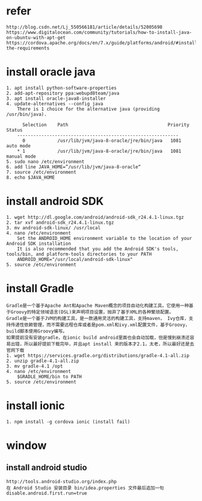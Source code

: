 # refer
	http://blog.csdn.net/Lj_550566181/article/details/52005698
	https://www.digitalocean.com/community/tutorials/how-to-install-java-on-ubuntu-with-apt-get
	https://cordova.apache.org/docs/en/7.x/guide/platforms/android/#installing-the-requirements
	
# install oracle java
	
	1. apt install python-software-properties
	2. add-apt-repository ppa:webupd8team/java
	3. apt install oracle-java8-installer
	4. update-alternatives --config java
		There is 1 choice for the alternative java (providing /usr/bin/java).
		
		  Selection    Path                                     Priority   Status
		------------------------------------------------------------
		  0            /usr/lib/jvm/java-8-oracle/jre/bin/java   1081      auto mode
		* 1            /usr/lib/jvm/java-8-oracle/jre/bin/java   1081      manual mode
	5. sudo nano /etc/environment
	6. add line JAVA_HOME=”/usr/lib/jvm/java-8-oracle“
	7. source /etc/environment
	8. echo $JAVA_HOME
	
# install android SDK
	
	1. wget http://dl.google.com/android/android-sdk_r24.4.1-linux.tgz
	2. tar xvf android-sdk_r24.4.1-linux.tgz 
	3. mv android-sdk-linux/ /usr/local
	4. nano /etc/environment 
		Set the ANDROID_HOME environment variable to the location of your Android SDK installation
		It is also recommended that you add the Android SDK's tools, tools/bin, and platform-tools directories to your PATH
		ANDROID_HOME="/usr/local/android-sdk-linux"
	5. source /etc/environment 

# install Gradle
	Gradle是一个基于Apache Ant和Apache Maven概念的项目自动化构建工具。它使用一种基于Groovy的特定领域语言(DSL)来声明项目设置，抛弃了基于XML的各种繁琐配置。
	Gradle是一个基于JVM的构建工具，是一款通用灵活的构建工具，支持maven， Ivy仓库，支持传递性依赖管理，而不需要远程仓库或者是pom.xml和ivy.xml配置文件，基于Groovy，build脚本使用Groovy编写。
	如果提前没有安装gradle，在ionic build android里面也会自动加载，但是慢到崩溃还容易出错，所以最好提前下载完毕，并且apt install 来的版本才2.1，太老，所以最好还是去官网下载
	1. wget https://services.gradle.org/distributions/gradle-4.1-all.zip
	2. unzip gradle-4.1-all.zip
	3. mv gradle-4.1 /opt
	4. nano /etc/environment
		$GRADLE_HOME/bin to PATH
	5. source /etc/environment

# install ionic
	1. npm install -g cordova ionic (install fail)
	
# window

##  install android studio
	http://tools.android-studio.org/index.php
	在 Android Studio 安装目录 bin/idea.properties 文件最后追加一句
	disable.android.first.run=true

	